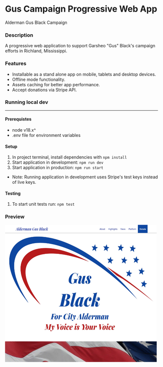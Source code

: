 # Gus Campaign Progressive Web App

Alderman Gus Black Campaign

### Description

A progressive web application to support Garsheo "Gus" Black's campaign efforts in Richland, Mississippi.

### Features

- Installable as a stand alone app on mobile, tablets and desktop devices.
- Offline mode functionality.
- Assets caching for better app performance.
- Accept donations via Stripe API.

### Running local dev

<hr>

#### Prerequistes

- node v18.x^
- .env file for environment variables

#### Setup

1. In project terminal, install dependencies with `npm install`
2. Start application in development: `npm run dev`
3. Start application in production: `npm run start`

- Note: Running application in development uses Stripe's test keys instead of live keys.

#### Testing

1. To start unit tests run: `npm test`

### Preview

<img src="public\img\preview.jpg"  width="500" height="450" alt="Gus Campain Banner">
